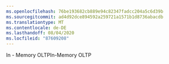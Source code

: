 ```yaml
---
ms.openlocfilehash: 76be193682cb889e94c82347fadcc204a5c6d39b
ms.sourcegitcommit: ad4d92dce894592a259721a1571b1d8736abacdb
ms.translationtype: MT
ms.contentlocale: de-DE
ms.lasthandoff: 08/04/2020
ms.locfileid: "87609208"
---
```

<span data-ttu-id="92ddc-101">In \- Memory OLTP</span><span class="sxs-lookup"><span data-stu-id="92ddc-101">In\-Memory OLTP</span></span>
